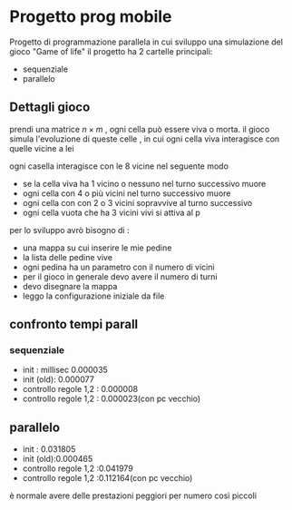 # Progetto prog mobile
Progetto di programmazione parallela in cui sviluppo una simulazione del gioco "Game of life"
il progetto ha 2 cartelle principali:
- sequenziale
- parallelo

## Dettagli gioco 
prendi una matrice $n \times m$ , ogni cella può essere viva o morta.
il gioco simula l'evoluzione di queste celle , in cui ogni cella viva interagisce con quelle vicine a lei 

 ogni casella interagisce con le 8 vicine nel seguente modo
- se la cella viva ha 1 vicino o nessuno nel turno successivo muore
- ogni cella con 4 o più vicini nel turno successivo muore 
- ogni cella con con 2 o 3 vicini sopravvive al turno successivo
- ogni cella vuota che ha 3 vicini vivi si attiva al p

per lo sviluppo avrò bisogno di :
- una mappa su cui inserire le mie pedine
- la lista delle pedine vive
- ogni pedina ha un parametro con il numero di vicini 
- per il gioco in generale devo avere il numero di turni 
- devo disegnare la mappa 
- leggo la configurazione iniziale da file 
## confronto tempi parall 
### sequenziale 
- init :   millisec 0.000035
- init (old): 0.000077
- controllo regole 1,2 : 0.000008
- controllo regole 1,2 : 0.000023(con pc vecchio)
## parallelo 
- init :  0.031805
- init (old):0.000465
- controllo regole 1,2 :0.041979
- controllo regole 1,2 :0.112164(con pc vecchio)

è normale avere delle prestazioni peggiori per numero così piccoli

